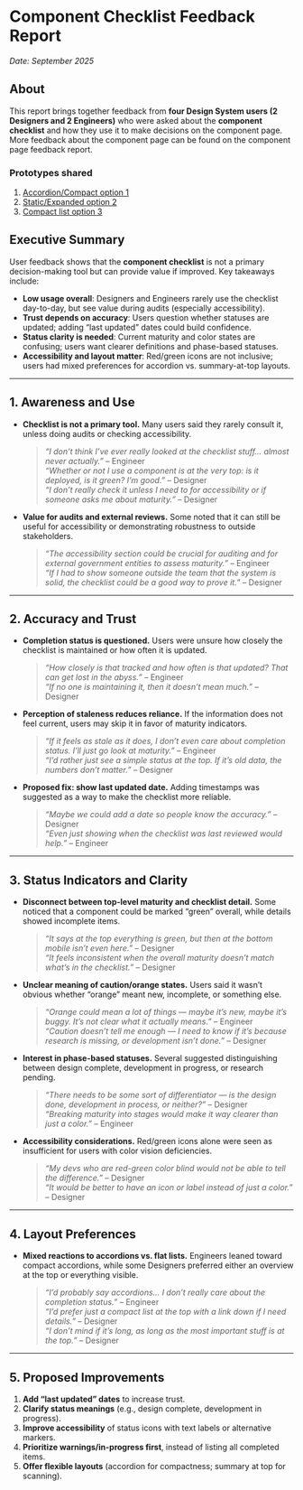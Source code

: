 # Component Checklist Feedback Report  
*Date: September 2025*  

## About
This report brings together feedback from **four Design System users (2 Designers and 2 Engineers)** who were asked about the **component checklist** and how they use it to make decisions on the component page. More feedback about the component page can be found on the component page feedback report. 

### Prototypes shared
  1. [Accordion/Compact option 1](./images/component-checklist-layout-option-1.png)
  3. [Static/Expanded option 2](./images/component-checklist-layout-option-2.png)
  4. [Compact list option 3](./images/component-checklist-option-3.png)

## Executive Summary  
User feedback shows that the **component checklist** is not a primary decision-making tool but can provide value if improved. Key takeaways include:  
- **Low usage overall**: Designers and Engineers rarely use the checklist day-to-day, but see value during audits (especially accessibility).  
- **Trust depends on accuracy**: Users question whether statuses are updated; adding “last updated” dates could build confidence.  
- **Status clarity is needed**: Current maturity and color states are confusing; users want clearer definitions and phase-based statuses.  
- **Accessibility and layout matter**: Red/green icons are not inclusive; users had mixed preferences for accordion vs. summary-at-top layouts.

---

## 1. Awareness and Use  
- **Checklist is not a primary tool.** Many users said they rarely consult it, unless doing audits or checking accessibility.  
  > *“I don’t think I’ve ever really looked at the checklist stuff… almost never actually.”* – Engineer  
  > *“Whether or not I use a component is at the very top: is it deployed, is it green? I’m good.”* – Designer  
  > *“I don’t really check it unless I need to for accessibility or if someone asks me about maturity.”* – Designer  

- **Value for audits and external reviews.** Some noted that it can still be useful for accessibility or demonstrating robustness to outside stakeholders.  
  > *“The accessibility section could be crucial for auditing and for external government entities to assess maturity.”* – Engineer  
  > *“If I had to show someone outside the team that the system is solid, the checklist could be a good way to prove it.”* – Designer  

---

## 2. Accuracy and Trust  
- **Completion status is questioned.** Users were unsure how closely the checklist is maintained or how often it is updated.  
  > *“How closely is that tracked and how often is that updated? That can get lost in the abyss.”* – Engineer  
  > *“If no one is maintaining it, then it doesn’t mean much.”* – Designer  

- **Perception of staleness reduces reliance.** If the information does not feel current, users may skip it in favor of maturity indicators.  
  > *“If it feels as stale as it does, I don’t even care about completion status. I’ll just go look at maturity.”* – Engineer  
  > *“I’d rather just see a simple status at the top. If it’s old data, the numbers don’t matter.”* – Designer  

- **Proposed fix: show last updated date.** Adding timestamps was suggested as a way to make the checklist more reliable.  
  > *“Maybe we could add a date so people know the accuracy.”* – Designer  
  > *“Even just showing when the checklist was last reviewed would help.”* – Engineer  

---

## 3. Status Indicators and Clarity  
- **Disconnect between top-level maturity and checklist detail.** Some noticed that a component could be marked “green” overall, while details showed incomplete items.  
  > *“It says at the top everything is green, but then at the bottom mobile isn’t even here.”* – Designer  
  > *“It feels inconsistent when the overall maturity doesn’t match what’s in the checklist.”* – Designer  

- **Unclear meaning of caution/orange states.** Users said it wasn’t obvious whether “orange” meant new, incomplete, or something else.  
  > *“Orange could mean a lot of things — maybe it’s new, maybe it’s buggy. It’s not clear what it actually means.”* – Engineer  
  > *“Caution doesn’t tell me enough — I need to know if it’s because research is missing, or development isn’t done.”* – Designer  

- **Interest in phase-based statuses.** Several suggested distinguishing between design complete, development in progress, or research pending.  
  > *“There needs to be some sort of differentiator — is the design done, development in process, or neither?”* – Designer  
  > *“Breaking maturity into stages would make it way clearer than just a color.”* – Engineer  

- **Accessibility considerations.** Red/green icons alone were seen as insufficient for users with color vision deficiencies.  
  > *“My devs who are red-green color blind would not be able to tell the difference.”* – Designer  
  > *“It would be better to have an icon or label instead of just a color.”* – Designer  

---

## 4. Layout Preferences  
- **Mixed reactions to accordions vs. flat lists.** Engineers leaned toward compact accordions, while some Designers preferred either an overview at the top or everything visible.  
  > *“I’d probably say accordions… I don’t really care about the completion status.”* – Engineer  
  > *“I’d prefer just a compact list at the top with a link down if I need details.”* – Designer  
  > *“I don’t mind if it’s long, as long as the most important stuff is at the top.”* – Designer  

---

## 5. Proposed Improvements  
1. **Add “last updated” dates** to increase trust.  
2. **Clarify status meanings** (e.g., design complete, development in progress).  
3. **Improve accessibility** of status icons with text labels or alternative markers.  
4. **Prioritize warnings/in-progress first**, instead of listing all completed items.  
5. **Offer flexible layouts** (accordion for compactness; summary at top for scanning).  
